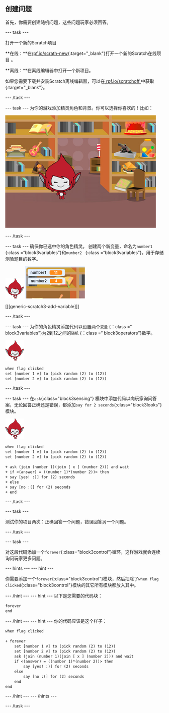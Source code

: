 ## 创建问题

首先，你需要创建随机问题，这些问题玩家必须回答。

\--- task \---

打开一个新的Scratch项目

**在线：**在[rpf.io/scrath-new](http://rpf.io/scratch-new){:target="_blank"}打开一个新的Scratch在线项目 。

**离线：**在离线编辑器中打开一个新项目。

如果您需要下载并安装Scratch离线编辑器，可以在[ rpf.io/scratchoff ](http://rpf.io/scratchoff)中获取 {:target="_blank"}。

\--- /task \---

\--- task \--- 为你的游戏添加精灵角色和背景。你可以选择你喜欢的！比如：

![截图](images/brain-setting.png)

\--- /task \---

\--- task \--- 确保你已选中你的角色精灵。 创建两个新变量，命名为`number1 ` {:class =“block3variables”}和`number2 ` {:class =“block3variables”}，用于存储测验题目的数字。

![截图](images/giga-sprite.png) ![截图](images/brain-variables.png)

[[[generic-scratch3-add-variable]]]

\--- /task \---

\--- task \--- 为你的角色精灵添加代码以设置两个`变量` {：class =“ block3variables”}为2到12之间的`随机` {：class =“ block3operators”}数字。

![截屏](images/giga-sprite.png)

```blocks3
when flag clicked
set [number 1 v] to (pick random (2) to (12))
set [number 2 v] to (pick random (2) to (12))
```

\--- /task \---

\--- task \--- 在`ask`{:class="block3sensing"} 模块中添加代码以向玩家询问答案，无论回答正确还是错误，都添加`say for 2 seconds`{:class="block3looks"}模块。

![截屏](images/giga-sprite.png)

```blocks3
when flag clicked
set [number 1 v] to (pick random (2) to (12))
set [number 2 v] to (pick random (2) to (12))

+ ask (join (number 1)(join [ x ] (number 2))) and wait
+ if <(answer) = ((number 1)*(number 2))> then
+ say [yes! :)] for (2) seconds
+ else
+ say [no :(] for (2) seconds
+ end
```

\--- /task \---

\--- task \---

测试你的项目两次：正确回答一个问题，错误回答另一个问题。

\--- /task \---

\--- task \---

对这段代码添加一个`forever`{:class="block3control"}循环，这样游戏就会连续询问玩家更多问题。

\--- hints \--- \--- hint \---

你需要添加一个`forever`{:class="block3control"}模块，然后把除了`when flag clicked`{:class="block3control"}模块的其它所有模块都放入其中。

\--- /hint \--- \--- hint \--- 以下是您需要的代码块：

```blocks3
forever
end
```

\--- /hint \--- \--- hint \--- 你的代码应该是这个样子：

```blocks3
when flag clicked

+ forever
    set [number 1 v] to (pick random (2) to (12))
    set [number 2 v] to (pick random (2) to (12))
    ask (join (number 1)(join [ x ] (number 2))) and wait
    if <(answer) = ((number 1)*(number 2))> then
        say [yes! :)] for (2) seconds
    else
        say [no :(] for (2) seconds
    end
end
```

\--- /hint \--- \--- /hints \---

\--- /task \---